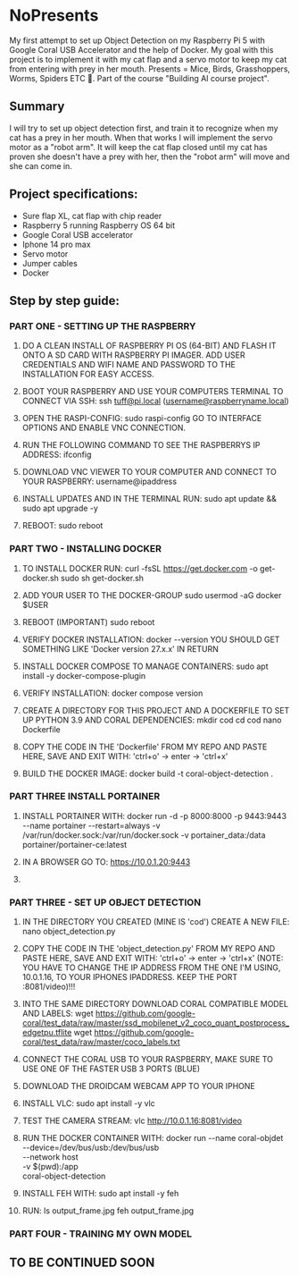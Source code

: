 # NoPresents 
My first attempt to set up Object Detection on my Raspberry Pi 5 with Google Coral USB Accelerator and the help of Docker. My goal with this project is to implement it with my cat flap and a servo motor to keep my cat from entering with prey in her mouth. Presents = Mice, Birds, Grasshoppers, Worms, Spiders ETC 🤮.
Part of the course "Building AI course project".

## Summary
I will try to set up object detection first, and train it to recognize when my cat has a prey in her mouth. When that works I will implement the servo motor as a "robot arm". It will keep the cat flap closed until my cat has proven she doesn't have a prey with her, then the "robot arm" will move and she can come in.

## Project specifications:
* Sure flap XL, cat flap with chip reader
* Raspberry 5 running Raspberry OS 64 bit
* Google Coral USB accelerator
* Iphone 14 pro max
* Servo motor
* Jumper cables
* Docker

## Step by step guide:
### PART ONE - SETTING UP THE RASPBERRY

1. DO A CLEAN INSTALL OF RASPBERRY PI OS (64-BIT) AND FLASH
IT ONTO A SD CARD WITH RASPBERRY PI IMAGER. ADD USER CREDENTIALS
AND WIFI NAME AND PASSWORD TO THE INSTALLATION FOR EASY ACCESS.

2. BOOT YOUR RASPBERRY AND USE YOUR COMPUTERS TERMINAL TO CONNECT VIA SSH: 
ssh tuff@pi.local
(username@raspberryname.local)

3. OPEN THE RASPI-CONFIG:
sudo raspi-config
GO TO INTERFACE OPTIONS AND ENABLE VNC CONNECTION.

4. RUN THE FOLLOWING COMMAND TO SEE THE RASPBERRYS IP ADDRESS:
ifconfig

5. DOWNLOAD VNC VIEWER TO YOUR COMPUTER AND CONNECT TO YOUR RASPBERRY:
username@ipaddress

6. INSTALL UPDATES AND IN THE TERMINAL RUN:
sudo apt update && sudo apt upgrade -y

7. REBOOT:
sudo reboot

### PART TWO - INSTALLING DOCKER

1. TO INSTALL DOCKER RUN:
curl -fsSL https://get.docker.com -o get-docker.sh
sudo sh get-docker.sh

2. ADD YOUR USER TO THE DOCKER-GROUP
sudo usermod -aG docker $USER

3. REBOOT (IMPORTANT)
sudo reboot

4. VERIFY DOCKER INSTALLATION:
docker --version
YOU SHOULD GET SOMETHING LIKE 'Docker version 27.x.x' IN RETURN

5. INSTALL DOCKER COMPOSE TO MANAGE CONTAINERS:
sudo apt install -y docker-compose-plugin

6. VERIFY INSTALLATION:
docker compose version

7. CREATE A DIRECTORY FOR THIS PROJECT AND A DOCKERFILE TO SET UP 
PYTHON 3.9 AND CORAL DEPENDENCIES:
mkdir cod
cd cod
nano Dockerfile

8. COPY THE CODE IN THE 'Dockerfile' FROM MY REPO AND PASTE HERE, SAVE AND EXIT WITH: 'ctrl+o' -> enter -> 'ctrl+x'

9. BUILD THE DOCKER IMAGE:
docker build -t coral-object-detection .

### PART THREE INSTALL PORTAINER
1. INSTALL PORTAINER WITH:
docker run -d -p 8000:8000 -p 9443:9443 --name portainer --restart=always -v /var/run/docker.sock:/var/run/docker.sock -v portainer_data:/data portainer/portainer-ce:latest

2. IN A BROWSER GO TO:
https://10.0.1.20:9443

3. 

### PART THREE - SET UP OBJECT DETECTION

1. IN THE DIRECTORY YOU CREATED (MINE IS 'cod') CREATE A NEW FILE:
nano object_detection.py

2. COPY THE CODE IN THE 'object_detection.py' FROM MY REPO AND PASTE HERE, SAVE AND EXIT WITH:
'ctrl+o' -> enter -> 'ctrl+x'
(NOTE: YOU HAVE TO CHANGE THE IP ADDRESS FROM THE ONE I'M USING, 10.0.1.16, TO YOUR IPHONES IPADDRESS. KEEP THE PORT :8081/video)!!!

3. INTO THE SAME DIRECTORY DOWNLOAD CORAL COMPATIBLE MODEL AND LABELS:
wget https://github.com/google-coral/test_data/raw/master/ssd_mobilenet_v2_coco_quant_postprocess_edgetpu.tflite
wget https://github.com/google-coral/test_data/raw/master/coco_labels.txt

4. CONNECT THE CORAL USB TO YOUR RASPBERRY, MAKE SURE TO USE ONE OF THE FASTER USB 3 PORTS
(BLUE)

5. DOWNLOAD THE DROIDCAM WEBCAM APP TO YOUR IPHONE

6. INSTALL VLC:
sudo apt install -y vlc

7. TEST THE CAMERA STREAM:
vlc http://10.0.1.16:8081/video

8. RUN THE DOCKER CONTAINER WITH:
docker run --name coral-objdet \
    --device=/dev/bus/usb:/dev/bus/usb \
    --network host \
    -v $(pwd):/app \
    coral-object-detection

9. INSTALL FEH WITH:
sudo apt install -y feh

10. RUN:
ls output_frame.jpg
feh output_frame.jpg

### PART FOUR - TRAINING MY OWN MODEL

## TO BE CONTINUED SOON
